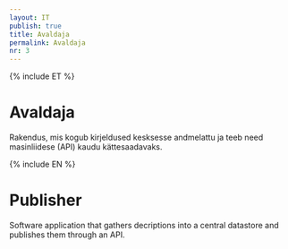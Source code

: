 ```yaml
---
layout: IT
publish: true
title: Avaldaja
permalink: Avaldaja
nr: 3
---
```


{% include ET %}

# Avaldaja

Rakendus, mis kogub kirjeldused kesksesse andmelattu ja teeb need masinliidese (API) kaudu kättesaadavaks. 

{% include EN %}

# Publisher

Software application that gathers decriptions into a central datastore and publishes them through an API.  

